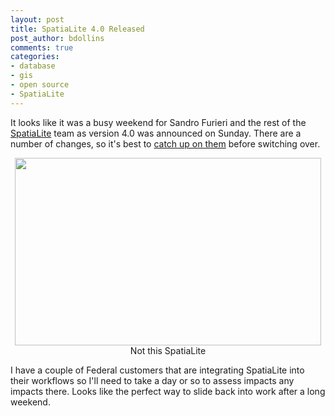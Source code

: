 ```yaml
---
layout: post
title: SpatiaLite 4.0 Released
post_author: bdollins
comments: true
categories:
- database
- gis
- open source
- SpatiaLite
---
```


It looks like it was a busy weekend for Sandro Furieri and the rest of the <a href="https://www.gaia-gis.it/fossil/libspatialite/index" target="_blank">SpatiaLite</a> team as version 4.0 was announced on Sunday. There are a number of changes, so it's best to <a href="https://www.gaia-gis.it/fossil/libspatialite/wiki?name=switching-to-4.0" target="_blank">catch up on them</a> before switching over.

<div style="text-align: center;"><a href="http://www.manningltg.com/fixture_show.php?f_id=GCQ-164&amp;f_desc=Spatialite%20(Quartz%20Halogen)"><img alt="" height="300" src="http://www.manningltg.com/product_imgs/web/GCQ-164_1.jpg" title="Not this SpatiaLite" width="490" /></a><div style="text-align: center;font-size: 14px;">Not this SpatiaLite</div></div>

I have a couple of Federal customers that are integrating SpatiaLite into their workflows so I'll need to take a day or so to assess impacts any impacts there. Looks like the perfect way to slide back into work after a long weekend.